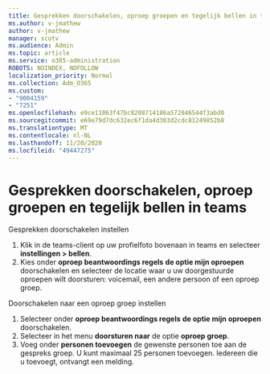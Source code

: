 ```yaml
---
title: Gesprekken doorschakelen, oproep groepen en tegelijk bellen in teams
ms.author: v-jmathew
author: v-jmathew
manager: scotv
ms.audience: Admin
ms.topic: article
ms.service: o365-administration
ROBOTS: NOINDEX, NOFOLLOW
localization_priority: Normal
ms.collection: Adm_O365
ms.custom:
- "9004159"
- "7251"
ms.openlocfilehash: e9ce11063f47bc8208714186a572846544f3abd0
ms.sourcegitcommit: e69e79d7dc632ec6f1da4d303d2cdc81249852b8
ms.translationtype: MT
ms.contentlocale: nl-NL
ms.lasthandoff: 11/20/2020
ms.locfileid: "49447275"
---
```

# <a name="call-forwarding-call-groups-and-simultaneous-ring-in-teams"></a>Gesprekken doorschakelen, oproep groepen en tegelijk bellen in teams

Gesprekken doorschakelen instellen

1. Klik in de teams-client op uw profielfoto bovenaan in teams en selecteer **instellingen > bellen**.
2. Kies onder **oproep beantwoordings regels** **de optie mijn oproepen** doorschakelen en selecteer de locatie waar u uw doorgestuurde oproepen wilt doorsturen: voicemail, een andere persoon of een oproep groep.

Doorschakelen naar een oproep groep instellen

1. Selecteer onder **oproep beantwoordings regels** **de optie mijn oproepen** doorschakelen.
2. Selecteer in het menu **doorsturen naar** de optie **oproep groep**.
3. Voeg onder **personen toevoegen** de gewenste personen toe aan de gespreks groep. U kunt maximaal 25 personen toevoegen. Iedereen die u toevoegt, ontvangt een melding.
